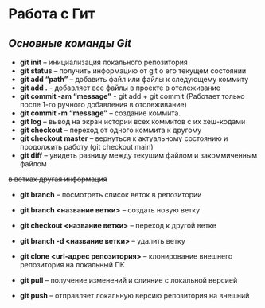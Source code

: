 # Работа с Гит  
##  *Основные команды Git*

* **git init** – инициализация локального репозитория  
* **git status** – получить информацию от git о его текущем состоянии  
* **git add “path”** – добавить файл или файлы к следующему коммиту  
* **git add .** - добавляет все файлы в проекте в отслеживание  
* **git commit -am “message”** - git add + git commit (Работает только после 1-го ручного добавления в отслеживание)  
* **git commit -m “message”** – создание коммита.  
* **git log** – вывод на экран истории всех коммитов с их хеш-кодами 
* **git checkout** – переход от одного коммита к другому  
* **git checkout master** – вернуться к актуальному состоянию и продолжить работу (git checkout main)  
* **git diff** – увидеть разницу между текущим файлом и закоммиченным файлом  

~~в ветках другая информация~~

* **git branch** – посмотреть список веток в репозитории
* **git branch <название ветки>** – создать новую ветку
* **git checkout <название ветки>** – переход к другой ветке
* **git branch -d <название ветки>** – удалить ветку

* **git clone <url-адрес репозитория>** – клонирование внешнего репозитория на
локальный ПК
* **git pull** – получение изменений и слияние с локальной версией
* **git push** – отправляет локальную версию репозитория на внешний